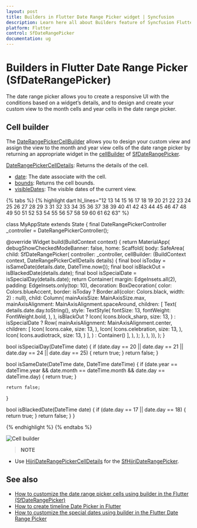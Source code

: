 ```yaml
---
layout: post
title: Builders in Flutter Date Range Picker widget | Syncfusion
description: Learn here all about Builders feature of Syncfusion Flutter Date Range Picker (SfDateRangePicker) widget and more.
platform: Flutter
control: SfDateRangePicker
documentation: ug
---
```

# Builders in Flutter Date Range Picker (SfDateRangePicker)
The date range picker allows you to create a responsive UI with the conditions based on a widget’s details, and to design and create your custom view to the month cells and year cells in the date range picker.

## Cell builder
The [DateRangePickerCellBuilder](https://pub.dev/documentation/syncfusion_flutter_datepicker/latest/datepicker/DateRangePickerCellBuilder.html) allows you to design your custom view and assign the view to the month and year view cells of the date range picker by returning an appropriate widget in the [cellBuilder](https://pub.dev/documentation/syncfusion_flutter_datepicker/latest/datepicker/SfDateRangePicker/cellBuilder.html) of [SfDateRangePicker](https://pub.dev/documentation/syncfusion_flutter_datepicker/latest/datepicker/SfDateRangePicker-class.html).

[DateRangePickerCellDetails](https://pub.dev/documentation/syncfusion_flutter_datepicker/latest/datepicker/DateRangePickerCellDetails-class.html): Returns the details of the cell.

* [date](https://pub.dev/documentation/syncfusion_flutter_datepicker/latest/datepicker/DateRangePickerCellDetails/date.html): The date associate with the cell.
* [bounds](https://pub.dev/documentation/syncfusion_flutter_datepicker/latest/datepicker/DateRangePickerCellDetails/bounds.html): Returns the cell bounds.
* [visibleDates](https://pub.dev/documentation/syncfusion_flutter_datepicker/latest/datepicker/DateRangePickerCellDetails/visibleDates.html): The visible dates of the current view.

{% tabs %}
{% highlight dart hl_lines="12 13 14 15 16 17 18 19 20 21 22 23 24 25 26 27 28 29 3 31 32 33 34 35 36 37 38 39 40 41 42 43 44 45 46 47 48 49 50 51 52 53 54 55 56 57 58 59 60 61 62 63" %}

class MyAppState extends State<MyApp> {
  final DateRangePickerController _controller = DateRangePickerController();

  @override
  Widget build(BuildContext context) {
    return MaterialApp(
      debugShowCheckedModeBanner: false,
      home: Scaffold(
          body: SafeArea(
        child: SfDateRangePicker(
          controller: _controller,
          cellBuilder:
              (BuildContext context, DateRangePickerCellDetails details) {
            final bool isToday = isSameDate(details.date, DateTime.now());
            final bool isBlackOut = isBlackedDate(details.date);
            final bool isSpecialDate = isSpecialDay(details.date);
            return Container(
              margin: EdgeInsets.all(2),
              padding: EdgeInsets.only(top: 10),
              decoration: BoxDecoration(
                  color: Colors.blueAccent,
                  border: isToday
                      ? Border.all(color: Colors.black, width: 2)
                      : null),
              child: Column(
                mainAxisSize: MainAxisSize.max,
                mainAxisAlignment: MainAxisAlignment.spaceAround,
                children: <Widget>[
                  Text(
                    details.date.day.toString(),
                    style: TextStyle(
                      fontSize: 13,
                      fontWeight: FontWeight.bold,
                    ),
                  ),
                  isBlackOut
                      ? Icon(
                          Icons.block_sharp,
                          size: 13,
                        )
                      : isSpecialDate
                          ? Row(
                              mainAxisAlignment: MainAxisAlignment.center,
                              children: [
                                Icon(
                                  Icons.cake,
                                  size: 13,
                                ),
                                Icon(
                                  Icons.celebration,
                                  size: 13,
                                ),
                                Icon(
                                  Icons.audiotrack,
                                  size: 13,
                                )
                              ],
                            )
                          : Container()
                ],
              ),
            );
          },
        ),
      )),
    );
  }

  bool isSpecialDay(DateTime date) {
    if (date.day == 20 || date.day == 21 || date.day == 24 || date.day == 25) {
      return true;
    }
    return false;
  }

  bool isSameDate(DateTime date, DateTime dateTime) {
    if (date.year == dateTime.year &&
        date.month == dateTime.month &&
        date.day == dateTime.day) {
      return true;
    }

    return false;
  }

  bool isBlackedDate(DateTime date) {
    if (date.day == 17 || date.day == 18) {
      return true;
    }
    return false;
  }
}


{% endhighlight %}
{% endtabs %}

![Cell builder](images/builders/cell-builder.jpg)

>**NOTE** 
* Use [HijriDateRangePickerCellDetails](https://pub.dev/documentation/syncfusion_flutter_datepicker/latest/datepicker/HijriDateRangePickerCellDetails-class.html) for the [SfHijriDateRangePicker](https://pub.dev/documentation/syncfusion_flutter_datepicker/latest/datepicker/SfHijriDateRangePicker-class.html).


## See also

* [How to customize the date range picker cells using builder in the Flutter (SfDateRangePicker)](https://support.syncfusion.com/kb/article/10711/how-to-customize-the-date-range-picker-cells-using-builder-in-the-flutter-sfdaterangepicker)
* [How to create timeline Date Picker in Flutter](https://support.syncfusion.com/kb/article/10992/how-to-create-timeline-date-picker-in-flutter)
* [How to customize the special dates using builder in the Flutter Date Range Picker](https://support.syncfusion.com/kb/article/10750/how-to-customize-the-special-dates-using-builder-in-the-flutter-date-range-picker)